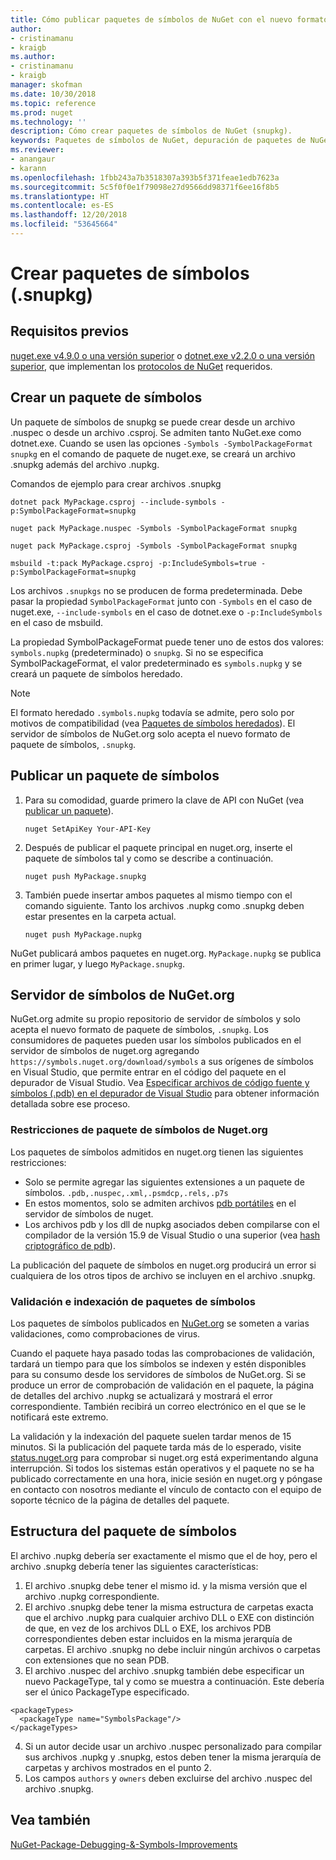 ```yaml
---
title: Cómo publicar paquetes de símbolos de NuGet con el nuevo formato de paquete de símbolos ".snupkg" | Microsoft Docs
author:
- cristinamanu
- kraigb
ms.author:
- cristinamanu
- kraigb
manager: skofman
ms.date: 10/30/2018
ms.topic: reference
ms.prod: nuget
ms.technology: ''
description: Cómo crear paquetes de símbolos de NuGet (snupkg).
keywords: Paquetes de símbolos de NuGet, depuración de paquetes de NuGet, compatibilidad con la depuración de NuGet, símbolos de paquetes, convenciones de paquetes de símbolos
ms.reviewer:
- anangaur
- karann
ms.openlocfilehash: 1fbb243a7b3518307a393b5f371feae1edb7623a
ms.sourcegitcommit: 5c5f0f0e1f79098e27d9566dd98371f6ee16f8b5
ms.translationtype: HT
ms.contentlocale: es-ES
ms.lasthandoff: 12/20/2018
ms.locfileid: "53645664"
---
```

# <a name="creating-symbol-packages-snupkg"></a>Crear paquetes de símbolos (.snupkg)

## <a name="prerequisites"></a>Requisitos previos

[nuget.exe v4.9.0 o una versión superior](https://www.nuget.org/downloads) o [dotnet.exe v2.2.0 o una versión superior](https://www.microsoft.com/net/download/dotnet-core/2.2), que implementan los [protocolos de NuGet](../api/nuget-protocols.md) requeridos.

## <a name="creating-a-symbol-package"></a>Crear un paquete de símbolos

Un paquete de símbolos de snupkg se puede crear desde un archivo .nuspec o desde un archivo .csproj. Se admiten tanto NuGet.exe como dotnet.exe. Cuando se usen las opciones ```-Symbols -SymbolPackageFormat snupkg``` en el comando de paquete de nuget.exe, se creará un archivo .snupkg además del archivo .nupkg.

Comandos de ejemplo para crear archivos .snupkg
```
dotnet pack MyPackage.csproj --include-symbols -p:SymbolPackageFormat=snupkg

nuget pack MyPackage.nuspec -Symbols -SymbolPackageFormat snupkg

nuget pack MyPackage.csproj -Symbols -SymbolPackageFormat snupkg

msbuild -t:pack MyPackage.csproj -p:IncludeSymbols=true -p:SymbolPackageFormat=snupkg
```

Los archivos `.snupkgs` no se producen de forma predeterminada. Debe pasar la propiedad `SymbolPackageFormat` junto con `-Symbols` en el caso de nuget.exe, `--include-symbols` en el caso de dotnet.exe o `-p:IncludeSymbols` en el caso de msbuild.

La propiedad SymbolPackageFormat puede tener uno de estos dos valores: `symbols.nupkg` (predeterminado) o `snupkg`. Si no se especifica SymbolPackageFormat, el valor predeterminado es `symbols.nupkg` y se creará un paquete de símbolos heredado.

> [!Note]
> El formato heredado `.symbols.nupkg` todavía se admite, pero solo por motivos de compatibilidad (vea [Paquetes de símbolos heredados](Symbol-Packages.md)). El servidor de símbolos de NuGet.org solo acepta el nuevo formato de paquete de símbolos, `.snupkg`.

## <a name="publishing-a-symbol-package"></a>Publicar un paquete de símbolos

1. Para su comodidad, guarde primero la clave de API con NuGet (vea [publicar un paquete](../create-packages/publish-a-package.md)).

    ```cli
    nuget SetApiKey Your-API-Key
    ```

1. Después de publicar el paquete principal en nuget.org, inserte el paquete de símbolos tal y como se describe a continuación.

    ```cli
    nuget push MyPackage.snupkg
    ```

1. También puede insertar ambos paquetes al mismo tiempo con el comando siguiente. Tanto los archivos .nupkg como .snupkg deben estar presentes en la carpeta actual.

    ```cli
    nuget push MyPackage.nupkg
    ```

NuGet publicará ambos paquetes en nuget.org. `MyPackage.nupkg` se publica en primer lugar, y luego `MyPackage.snupkg`.

## <a name="nugetorg-symbol-server"></a>Servidor de símbolos de NuGet.org

NuGet.org admite su propio repositorio de servidor de símbolos y solo acepta el nuevo formato de paquete de símbolos, `.snupkg`. Los consumidores de paquetes pueden usar los símbolos publicados en el servidor de símbolos de nuget.org agregando `https://symbols.nuget.org/download/symbols` a sus orígenes de símbolos en Visual Studio, que permite entrar en el código del paquete en el depurador de Visual Studio. Vea [Especificar archivos de código fuente y símbolos (.pdb) en el depurador de Visual Studio](https://docs.microsoft.com/en-us/visualstudio/debugger/specify-symbol-dot-pdb-and-source-files-in-the-visual-studio-debugger?view=vs-2017) para obtener información detallada sobre ese proceso.

### <a name="nugetorg-symbol-package-constraints"></a>Restricciones de paquete de símbolos de Nuget.org

Los paquetes de símbolos admitidos en nuget.org tienen las siguientes restricciones:

- Solo se permite agregar las siguientes extensiones a un paquete de símbolos. ```.pdb,.nuspec,.xml,.psmdcp,.rels,.p7s```
- En estos momentos, solo se admiten archivos [pdb portátiles](https://github.com/dotnet/corefx/blob/master/src/System.Reflection.Metadata/specs/PortablePdb-Metadata.md) en el servidor de símbolos de nuget.
- Los archivos pdb y los dll de nupkg asociados deben compilarse con el compilador de la versión 15.9 de Visual Studio o una superior (vea [hash criptográfico de pdb](https://github.com/dotnet/roslyn/issues/24429)).

La publicación del paquete de símbolos en nuget.org producirá un error si cualquiera de los otros tipos de archivo se incluyen en el archivo .snupkg.

### <a name="symbol-package-validation-and-indexing"></a>Validación e indexación de paquetes de símbolos

Los paquetes de símbolos publicados en [NuGet.org](https://www.nuget.org/) se someten a varias validaciones, como comprobaciones de virus.

Cuando el paquete haya pasado todas las comprobaciones de validación, tardará un tiempo para que los símbolos se indexen y estén disponibles para su consumo desde los servidores de símbolos de NuGet.org. Si se produce un error de comprobación de validación en el paquete, la página de detalles del archivo .nupkg se actualizará y mostrará el error correspondiente. También recibirá un correo electrónico en el que se le notificará este extremo.

La validación y la indexación del paquete suelen tardar menos de 15 minutos. Si la publicación del paquete tarda más de lo esperado, visite [status.nuget.org](https://status.nuget.org/) para comprobar si nuget.org está experimentando alguna interrupción. Si todos los sistemas están operativos y el paquete no se ha publicado correctamente en una hora, inicie sesión en nuget.org y póngase en contacto con nosotros mediante el vínculo de contacto con el equipo de soporte técnico de la página de detalles del paquete.

## <a name="symbol-package-structure"></a>Estructura del paquete de símbolos

El archivo .nupkg debería ser exactamente el mismo que el de hoy, pero el archivo .snupkg debería tener las siguientes características:

1) El archivo .snupkg debe tener el mismo id. y la misma versión que el archivo .nupkg correspondiente.
2) El archivo .snupkg debe tener la misma estructura de carpetas exacta que el archivo .nupkg para cualquier archivo DLL o EXE con distinción de que, en vez de los archivos DLL o EXE, los archivos PDB correspondientes deben estar incluidos en la misma jerarquía de carpetas. El archivo .snupkg no debe incluir ningún archivos o carpetas con extensiones que no sean PDB.
3) El archivo .nuspec del archivo .snupkg también debe especificar un nuevo PackageType, tal y como se muestra a continuación. Este debería ser el único PackageType especificado. 
``` 
<packageTypes>
  <packageType name="SymbolsPackage"/>
</packageTypes>
```
4) Si un autor decide usar un archivo .nuspec personalizado para compilar sus archivos .nupkg y .snupkg, estos deben tener la misma jerarquía de carpetas y archivos mostrados en el punto 2.
5) Los campos ```authors``` y ```owners``` deben excluirse del archivo .nuspec del archivo .snupkg.

## <a name="see-also"></a>Vea también

[NuGet-Package-Debugging-&-Symbols-Improvements](https://github.com/NuGet/Home/wiki/NuGet-Package-Debugging-&-Symbols-Improvements)
